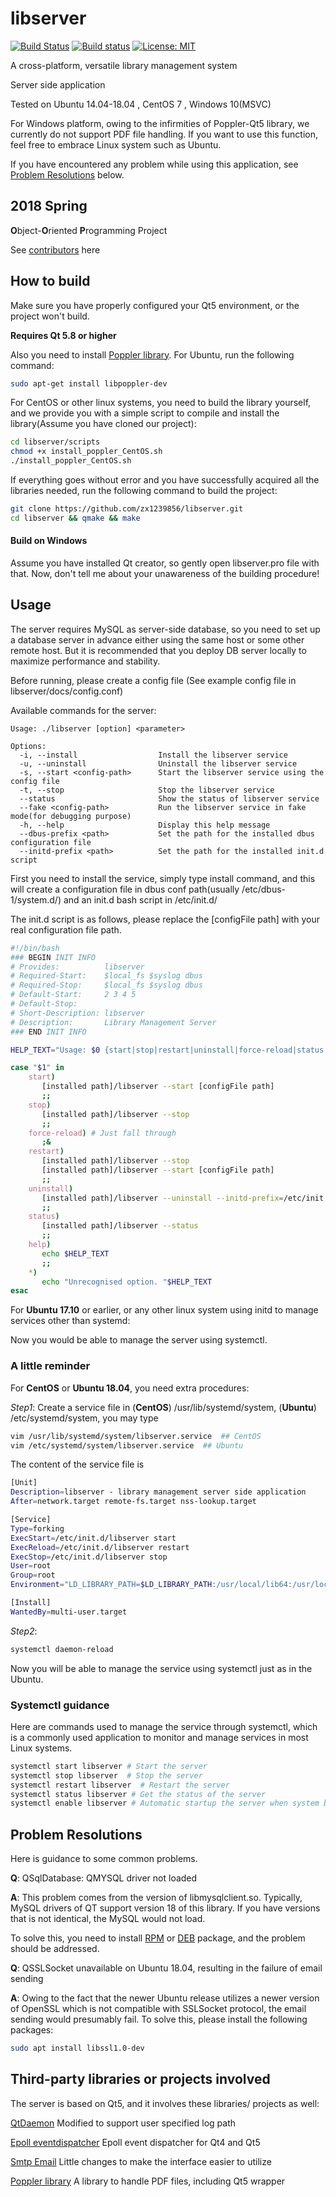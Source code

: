 # libserver
[![Build Status](https://travis-ci.org/zx1239856/libserver.svg?branch=master)](https://travis-ci.org/zx1239856/libserver) [![Build status](https://ci.appveyor.com/api/projects/status/ig4gmoo8mf317b9x?svg=true)](https://ci.appveyor.com/project/zx1239856/libserver) [![License: MIT](https://img.shields.io/badge/license-MIT-blue.svg)](https://github.com/zx1239856/libserver/blob/master/LICENSE)  

A cross-platform, versatile library management system 

Server side application

Tested on Ubuntu 14.04-18.04 , CentOS 7 , Windows 10(MSVC)

For Windows platform, owing to the infirmities of Poppler-Qt5 library, we currently do not support PDF file handling. If you want to use this function, feel free to embrace Linux system such as Ubuntu.

If you have encountered any problem while using this application, see [Problem Resolutions](#solution) below.

## 2018 Spring
**O**bject-**O**riented **P**rogramming Project

See [contributors](https://github.com/zx1239856/libserver/graphs/contributors) here

## How to build

Make sure you have properly configured your Qt5 environment, or the project won't build.

**Requires Qt 5.8 or higher**

Also you need to install [Poppler library](https://poppler.freedesktop.org/). For Ubuntu, run the following command:

```bash
sudo apt-get install libpoppler-dev
```

For CentOS or other linux systems, you need to build the library yourself, and we provide you with a simple script to compile and install the library(Assume you have cloned our project):

```bash
cd libserver/scripts
chmod +x install_poppler_CentOS.sh
./install_poppler_CentOS.sh
```

If everything goes without error and you have successfully acquired all the libraries needed, run the following command to build the project:

```bash
git clone https://github.com/zx1239856/libserver.git
cd libserver && qmake && make
```

#### Build on Windows

Assume you have installed Qt creator, so gently open libserver.pro file with that. Now, don't tell me about your unawareness of the building procedure!

## Usage

The server requires MySQL as server-side database, so you need to set up a database server in advance either using the same host or some other remote host. But it is recommended that you deploy DB server locally to maximize performance and stability.

Before running, please create a config file (See example config file in libserver/docs/config.conf)

Available commands for the server:

```
Usage: ./libserver [option] <parameter>

Options:
  -i, --install              	 Install the libserver service
  -u, --uninstall            	 Uninstall the libserver service
  -s, --start <config-path>  	 Start the libserver service using the config file
  -t, --stop                 	 Stop the libserver service
  --status                   	 Show the status of libserver service
  --fake <config-path>       	 Run the libserver service in fake mode(for debugging purpose)
  -h, --help                 	 Display this help message
  --dbus-prefix <path>       	 Set the path for the installed dbus configuration file
  --initd-prefix <path>      	 Set the path for the installed init.d script
```

First you need to install the service, simply type install command, and this will create a configuration file in dbus conf path(usually /etc/dbus-1/system.d/) and an init.d bash script in /etc/init.d/

The init.d script is as follows, please replace the [configFile path] with your real configuration file path.

```bash
#!/bin/bash
### BEGIN INIT INFO
# Provides:          libserver
# Required-Start:    $local_fs $syslog dbus
# Required-Stop:     $local_fs $syslog dbus
# Default-Start:     2 3 4 5
# Default-Stop:
# Short-Description: libserver
# Description:       Library Management Server
### END INIT INFO

HELP_TEXT="Usage: $0 {start|stop|restart|uninstall|force-reload|status|help}"

case "$1" in
    start)
       [installed path]/libserver --start [configFile path]
       ;;
    stop)
       [installed path]/libserver --stop
       ;;
    force-reload) # Just fall through
       ;&
    restart)
       [installed path]/libserver --stop
       [installed path]/libserver --start [configFile path]
       ;;
    uninstall)
       [installed path]/libserver --uninstall --initd-prefix=/etc/init.d --dbus-prefix=/etc/dbus-1/system.d
       ;;
    status)
       [installed path]/libserver --status
       ;;
    help)
       echo $HELP_TEXT
       ;;
    *)
       echo "Unrecognised option. "$HELP_TEXT
esac
```

For **Ubuntu 17.10** or earlier, or any other linux system using initd to manage services other than systemd: 

Now you would be able to manage the server using systemctl.

### A little reminder

For **CentOS** or **Ubuntu 18.04**, you need extra procedures:

*Step1*: Create a service file in (**CentOS**) /usr/lib/systemd/system, (**Ubuntu**) /etc/systemd/system, you may type

```bash
vim /usr/lib/systemd/system/libserver.service  ## CentOS
vim /etc/systemd/system/libserver.service  ## Ubuntu
```

The content of the service file is

```bash
[Unit]
Description=libserver - library management server side application
After=network.target remote-fs.target nss-lookup.target

[Service]
Type=forking
ExecStart=/etc/init.d/libserver start
ExecReload=/etc/init.d/libserver restart
ExecStop=/etc/init.d/libserver stop
User=root
Group=root
Environment="LD_LIBRARY_PATH=$LD_LIBRARY_PATH:/usr/local/lib64:/usr/local/lib"

[Install]
WantedBy=multi-user.target
```

*Step2*: 

```bash
systemctl daemon-reload
```

Now you will be able to manage the service using systemctl just as in the Ubuntu.

### Systemctl guidance

Here are commands used to manage the service through systemctl, which is a commonly used application to monitor and manage services in most Linux systems.

```bash
systemctl start libserver # Start the server
systemctl stop libserver  # Stop the server
systemctl restart libserver  # Restart the server
systemctl status libserver # Get the status of the server
systemctl enable libserver # Automatic startup the server when system boots
```

## Problem Resolutions

<span id="solution"></span>

Here is guidance to some common problems.

**Q**: QSqlDatabase: QMYSQL driver not loaded

**A**: This problem comes from the version of libmysqlclient.so. Typically, MySQL drivers of QT support version 18 of this library. If you have versions that is not identical, the MySQL would not load.

To solve this, you need to install [RPM](https://pkgs.org/download/libmysqlclient.so.18) or [DEB](https://launchpad.net/ubuntu/xenial/amd64/libmysqlclient18/5.6.25-0ubuntu1) package, and the problem should be addressed.

**Q**: QSSLSocket unavailable on Ubuntu 18.04, resulting in the failure of email sending

**A**: Owing to the fact that the newer Ubuntu release utilizes a newer version of OpenSSL which is not compatible with SSLSocket protocol, the email sending would presumably fail. To solve this, please install the following packages:

```bash
sudo apt install libssl1.0-dev
```



## Third-party libraries or projects involved

The server is based on Qt5, and it involves these libraries/ projects as well:

[QtDaemon](https://bitbucket.org/nye/qtdaemon/overview)  Modified to support user specified log path

[Epoll eventdispatcher](https://github.com/sjinks/qt_eventdispatcher_epoll)  Epoll event dispatcher for Qt4 and Qt5 

[Smtp Email](https://github.com/bluetiger9/SmtpClient-for-Qt)  Little changes to make the interface easier to utilize

[Poppler library](https://poppler.freedesktop.org/)  A library to handle PDF files, including Qt5 wrapper
